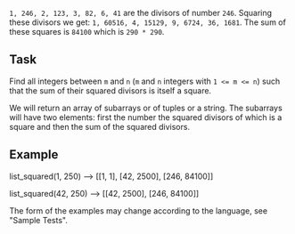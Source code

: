 `1, 246, 2, 123, 3, 82, 6, 41` are the divisors of number `246`. Squaring these divisors we get: `1, 60516, 4, 15129, 9, 6724, 36, 1681`. The sum of these squares is `84100` which is `290 * 290`.

## Task
Find all integers between `m` and `n` (`m` and `n` integers with `1 <= m <= n`) such that the sum of their squared divisors is itself a square.

We will return an array of subarrays or of tuples or a string. The subarrays will have two elements: first the number the squared divisors of which is a square and then the sum of the squared divisors.

## Example
list_squared(1, 250) --> [[1, 1], [42, 2500], [246, 84100]]

list_squared(42, 250) --> [[42, 2500], [246, 84100]]

The form of the examples may change according to the language, see "Sample Tests".